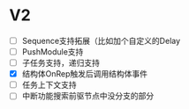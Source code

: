 # V2

* [ ] Sequence支持拓展（比如加个自定义的Delay
* [ ] PushModule支持
* [ ] 子任务支持，递归支持
* [x] 结构体OnRep触发后调用结构体事件
* [ ] 任务上下文支持
* [ ] 中断功能搜索前驱节点中没分支的部分
